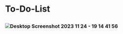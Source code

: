 # To-Do-List
##
### ![Desktop Screenshot 2023 11 24 - 19 14 41 56](https://github.com/wanddmarques/To-Do-List/assets/69114988/2d72892e-215d-4ea8-a4b7-b6896dd5bf72)
